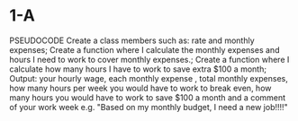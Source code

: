 # 1-A

PSEUDOCODE
Create a class members such as: rate and monthly expenses;
Create a function where I calculate the monthly expenses and hours I need to work to cover monthly expenses.;
Create a function where I calculate how many hours I have to work to save extra $100 a month;
Output: your hourly wage, each monthly expense , total monthly expenses, 
    how many hours per week you would have to work to break even,
    how many hours you would have to work to save $100 a month and a comment of your work week e.g. "Based on my monthly budget, I need a new job!!!!"

